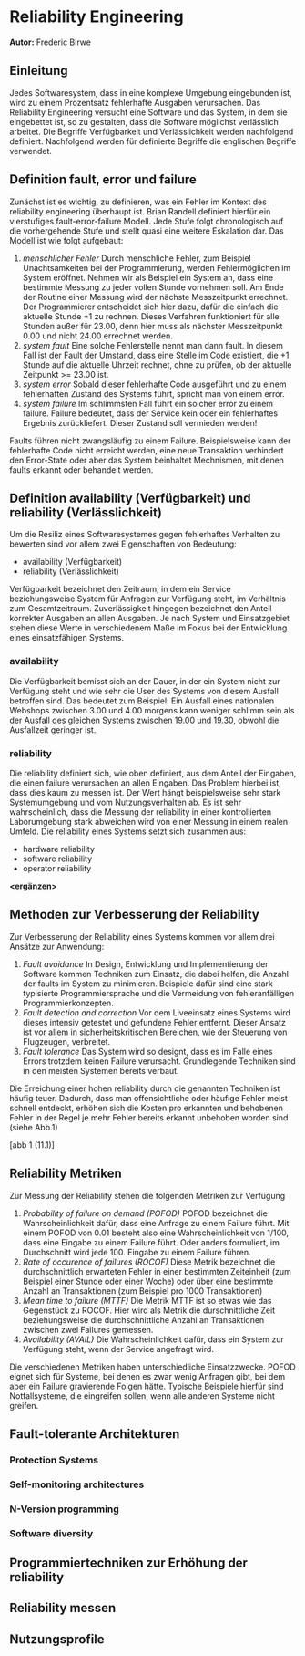 # Reliability Engineering

**Autor:** Frederic Birwe

## Einleitung

Jedes Softwaresystem, dass in eine komplexe Umgebung eingebunden ist, wird zu einem Prozentsatz fehlerhafte Ausgaben verursachen. Das Reliability Engineering versucht eine Software und das System, in dem sie eingebettet ist, so zu gestalten, dass die Software möglichst verlässlich arbeitet. Die Begriffe Verfügbarkeit und Verlässlichkeit werden nachfolgend definiert.
Nachfolgend werden für definierte Begriffe die englischen Begriffe verwendet.

## Definition fault, error und failure

Zunächst ist es wichtig, zu definieren, was ein Fehler im Kontext des reliability engineering überhaupt ist. Brian Randell definiert hierfür ein vierstufiges fault-error-failure Modell. Jede Stufe folgt chronologisch auf die vorhergehende Stufe und stellt quasi eine weitere Eskalation dar.
Das Modell ist wie folgt aufgebaut:

1. _menschlicher Fehler_ Durch menschliche Fehler, zum Beispiel Unachtsamkeiten bei der Programmierung, werden Fehlermöglichen im System eröffnet. Nehmen wir als Beispiel ein System an, dass eine bestimmte Messung zu jeder vollen Stunde vornehmen soll. Am Ende der Routine einer Messung wird der nächste Messzeitpunkt errechnet. Der Programmierer entscheidet sich hier dazu, dafür die einfach die aktuelle Stunde +1 zu rechnen. Dieses Verfahren funktioniert für alle Stunden außer für 23.00, denn hier muss als nächster Messzeitpunkt 0.00 und nicht 24.00 errechnet werden.
2. _system fault_ Eine solche Fehlerstelle nennt man dann fault. In diesem Fall ist der Fault der Umstand, dass eine Stelle im Code existiert, die +1 Stunde auf die aktuelle Uhrzeit rechnet, ohne zu prüfen, ob der aktuelle Zeitpunkt >= 23.00 ist.
3. _system error_ Sobald dieser fehlerhafte Code ausgeführt und zu einem fehlerhaften Zustand des Systems führt, spricht man von einem error.
4. _system failure_ Im schlimmsten Fall führt ein solcher error zu einem failure. Failure bedeutet, dass der Service kein oder ein fehlerhaftes Ergebnis zurückliefert. Dieser Zustand soll vermieden werden!

Faults führen nicht zwangsläufig zu einem Failure. Beispielsweise kann der fehlerhafte Code nicht erreicht werden, eine neue Transaktion verhindert den Error-State oder aber das System beinhaltet Mechnismen, mit denen faults erkannt oder behandelt werden.

## Definition availability (Verfügbarkeit) und reliability (Verlässlichkeit)

Um die Resiliz eines Softwaresystemes gegen fehlerhaftes Verhalten zu bewerten sind vor allem zwei Eigenschaften von Bedeutung:

- availability (Verfügbarkeit)
- reliability (Verlässlichkeit)

Verfügbarkeit bezeichnet den Zeitraum, in dem ein Service beziehungsweise System für Anfragen zur Verfügung steht, im Verhältnis zum Gesamtzeitraum. Zuverlässigkeit hingegen bezeichnet den Anteil korrekter Ausgaben an allen Ausgaben.
Je nach System und Einsatzgebiet stehen diese Werte in verschiedenem Maße im Fokus bei der Entwicklung eines einsatzfähigen Systems.

### availability

Die Verfügbarkeit bemisst sich an der Dauer, in der ein System nicht zur Verfügung steht und wie sehr die User des Systems von diesem Ausfall betroffen sind. Das bedeutet zum Beispiel: Ein Ausfall eines nationalen Webshops zwischen 3.00 und 4.00 morgens kann weniger schlimm sein als der Ausfall des gleichen Systems zwischen 19.00 und 19.30, obwohl die Ausfallzeit geringer ist.

### reliability

Die reliability definiert sich, wie oben definiert, aus dem Anteil der Eingaben, die einen failure verursachen an allen Eingaben. Das Problem hierbei ist, dass dies kaum zu messen ist. Der Wert hängt beispielsweise sehr stark Systemumgebung und vom Nutzungsverhalten ab. Es ist sehr wahrscheinlich, dass die Messung der reliability in einer kontrollierten Laborumgebung stark abweichen wird von einer Messung in einem realen Umfeld.
Die reliability eines Systems setzt sich zusammen aus:

- hardware reliability
- software reliability
- operator reliability

**<ergänzen>**

## Methoden zur Verbesserung der Reliability

Zur Verbesserung der Reliability eines Systems kommen vor allem drei Ansätze zur Anwendung:

1. _Fault avoidance_ In Design, Entwicklung und Implementierung der Software kommen Techniken zum Einsatz, die dabei helfen, die Anzahl der faults im System zu minimieren. Beispiele dafür sind eine stark typisierte Programmiersprache und die Vermeidung von fehleranfälligen Programmierkonzepten.
2. _Fault detection and correction_ Vor dem Liveeinsatz eines Systems wird dieses intensiv getestet und gefundene Fehler entfernt. Dieser Ansatz ist vor allem in sicherheitskritischen Bereichen, wie der Steuerung von Flugzeugen, verbreitet.
3. _Fault tolerance_ Das System wird so designt, dass es im Falle eines Errors trotzdem keinen Failure verursacht. Grundlegende Techniken sind in den meisten Systemen bereits verbaut.

Die Erreichung einer hohen reliability durch die genannten Techniken ist häufig teuer. Dadurch, dass man offensichtliche oder häufige Fehler meist schnell entdeckt, erhöhen sich die Kosten pro erkannten und behobenen Fehler in der Regel je mehr Fehler bereits erkannt unbehoben worden sind (siehe Abb.1)

[abb 1 (11.1)]

## Reliability Metriken

Zur Messung der Reliability stehen die folgenden Metriken zur Verfügung

1. _Probability of failure on demand (POFOD)_ POFOD bezeichnet die Wahrscheinlichkeit dafür, dass eine Anfrage zu einem Failure führt. Mit einem POFOD von 0.01 besteht also eine Wahrscheinlichkeit von 1/100, dass eine Eingabe zu einem Failure führt. Oder anders formuliert, im Durchschnitt wird jede 100. Eingabe zu einem Failure führen.
2. _Rate of occurence of failures (ROCOF)_ Diese Metrik bezeichnet die durchschnittlich erwarteten Fehler in einer bestimmten Zeiteinheit (zum Beispiel einer Stunde oder einer Woche) oder über eine bestimmte Anzahl an Transaktionen (zum Beispiel pro 1000 Transaktionen)
3. _Mean time to failure (MTTF)_ Die Metrik MTTF ist so etwas wie das Gegenstück zu ROCOF. Hier wird als Metrik die durschnittliche Zeit beziehungsweise die durchschnittliche Anzahl an Transaktionen zwischen zwei Failures gemessen.
4. _Availability (AVAIL)_ Die Wahrscheinlichkeit dafür, dass ein System zur Verfügung steht, wenn der Service angefragt wird.

Die verschiedenen Metriken haben unterschiedliche Einsatzzwecke.
POFOD eignet sich für Systeme, bei denen es zwar wenig Anfragen gibt, bei dem aber ein Failure gravierende Folgen hätte. Typische Beispiele hierfür sind Notfallsysteme, die eingreifen sollen, wenn alle anderen Systeme nicht greifen.

**<hier fehlt noch was>**

## Fault-tolerante Architekturen

### Protection Systems

### Self-monitoring architectures

### N-Version programming

### Software diversity

## Programmiertechniken zur Erhöhung der reliability

## Reliability messen

## Nutzungsprofile
